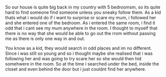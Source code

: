 

<p>
    So our house is quite big back in my country with 5 bedroomsm, so its quite hard to find someone find someone unless you sneaky follow them.
    As a kid thats what i would do if i want to surprise or scare my mum, i followed her and she entered one of the bedroom. As i entered the same room,
    i find it odd that i cant see my mum anywhere in the room. I thought to myself that there is no way that she would be able to go out the rrom without passing me
    as there is only one way in and out.
</p>

<p>
    You know as a kid, they would search in odd places and im no different. Since i was still so young and so i thought maybe she realised that i was following her and was going to
    try scare her so she would then hid somehwere in the room. So at the time i searched under the bed, inside the closet and even behind the door but i just couldnt find her anywhere. 
</p>
